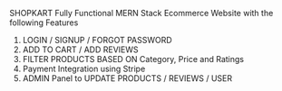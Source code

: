 SHOPKART
Fully Functional MERN Stack Ecommerce Website with the following Features
1. LOGIN / SIGNUP / FORGOT PASSWORD
2. ADD TO CART / ADD REVIEWS
3. FILTER PRODUCTS BASED ON Category, Price and Ratings
4. Payment Integration using Stripe
5. ADMIN Panel to UPDATE PRODUCTS / REVIEWS / USER

